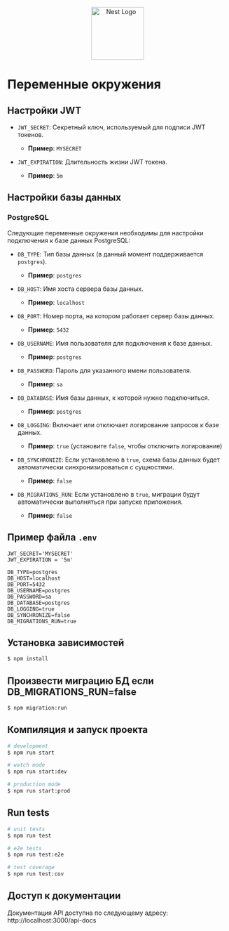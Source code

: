 <p align="center">
  <a href="http://nestjs.com/" target="blank"><img src="https://nestjs.com/img/logo-small.svg" width="120" alt="Nest Logo" /></a>
</p>

# Переменные окружения

## Настройки JWT

- `JWT_SECRET`: Секретный ключ, используемый для подписи JWT токенов.
  - **Пример**: `MYSECRET`

- `JWT_EXPIRATION`: Длительность жизни JWT токена.
  - **Пример**: `5m`
## Настройки базы данных

### PostgreSQL

Следующие переменные окружения необходимы для настройки подключения к базе данных PostgreSQL:

- `DB_TYPE`: Тип базы данных (в данный момент поддерживается `postgres`).
  - **Пример**: `postgres`
  
- `DB_HOST`: Имя хоста сервера базы данных.
  - **Пример**: `localhost`
  
- `DB_PORT`: Номер порта, на котором работает сервер базы данных.
  - **Пример**: `5432`
  
- `DB_USERNAME`: Имя пользователя для подключения к базе данных.
  - **Пример**: `postgres`
  
- `DB_PASSWORD`: Пароль для указанного имени пользователя.
  - **Пример**: `sa`
  
- `DB_DATABASE`: Имя базы данных, к которой нужно подключиться.
  - **Пример**: `postgres`
  
- `DB_LOGGING`: Включает или отключает логирование запросов к базе данных.
  - **Пример**: `true` (установите `false`, чтобы отключить логирование)
  
- `DB_SYNCHRONIZE`: Если установлено в `true`, схема базы данных будет автоматически синхронизироваться с сущностями.
  - **Пример**: `false`
  
- `DB_MIGRATIONS_RUN`: Если установлено в `true`, миграции будут автоматически выполняться при запуске приложения.
  - **Пример**: `false`

## Пример файла `.env`

```plaintext
JWT_SECRET='MYSECRET'
JWT_EXPIRATION = '5m'

DB_TYPE=postgres
DB_HOST=localhost
DB_PORT=5432
DB_USERNAME=postgres
DB_PASSWORD=sa
DB_DATABASE=postgres
DB_LOGGING=true
DB_SYNCHRONIZE=false
DB_MIGRATIONS_RUN=true
```

## Установка зависимостей

```bash
$ npm install
```

## Произвести миграцию БД если DB_MIGRATIONS_RUN=false

```bash
$ npm migration:run
```

## Компиляция и запуск проекта 

```bash
# development
$ npm run start

# watch mode
$ npm run start:dev

# production mode
$ npm run start:prod
```

## Run tests

```bash
# unit tests
$ npm run test

# e2e tests
$ npm run test:e2e

# test coverage
$ npm run test:cov
```

## Доступ к документации

Документация API доступна по следующему адресу: http://localhost:3000/api-docs